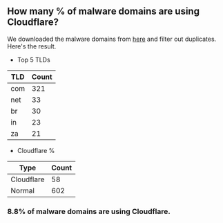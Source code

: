 ## How many % of malware domains are using Cloudflare?


We downloaded the malware domains from [here](https://urlhaus.abuse.ch) and filter out duplicates.
Here's the result.


[//]: # (start replacement)


- Top 5 TLDs

| TLD | Count |
| --- | --- |
| com | 321 |
| net | 33 |
| br | 30 |
| in | 23 |
| za | 21 |


- Cloudflare %

| Type | Count |
| --- | --- |
| Cloudflare | 58 |
| Normal | 602 |


### 8.8% of malware domains are using Cloudflare.
